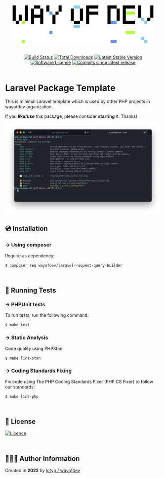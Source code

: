 <br>

<div align="center">
<img width="456" src="https://raw.githubusercontent.com/wayofdev/ansible-role-tpl/master/assets/logo.gh-light-mode-only.png#gh-light-mode-only">
<img width="456" src="https://raw.githubusercontent.com/wayofdev/ansible-role-tpl/master/assets/logo.gh-dark-mode-only.png#gh-dark-mode-only">
</div>


<br>

<br>

<div align="center">
<a href="https://github.com/wayofdev/laravel-request-query-builder/actions"><img alt="Build Status" src="https://img.shields.io/endpoint.svg?url=https%3A%2F%2Factions-badge.atrox.dev%2Fwayofdev%2Flaravel-request-query-builder%2Fbadge&style=flat-square"/></a>
<a href="https://packagist.org/packages/wayofdev/laravel-request-query-builder"><img src="https://img.shields.io/packagist/dt/wayofdev/laravel-request-query-builder?&style=flat-square" alt="Total Downloads"></a>
<a href="https://packagist.org/packages/wayofdev/laravel-request-query-builder"><img src="https://img.shields.io/packagist/v/wayofdev/laravel-request-query-builder?&style=flat-square" alt="Latest Stable Version"></a>
<a href="https://packagist.org/packages/wayofdev/laravel-request-query-builder"><img src="https://img.shields.io/packagist/l/wayofdev/laravel-request-query-builder?style=flat-square&color=blue" alt="Software License"/></a>
<a href="https://packagist.org/packages/wayofdev/laravel-request-query-builder"><img alt="Commits since latest release" src="https://img.shields.io/github/commits-since/wayofdev/laravel-request-query-builder/latest?style=flat-square"></a>
</div>

<br>

# Laravel Package Template

This is minimal Laravel template which is used by other PHP projects in wayofdev organization.

If you **like/use** this package, please consider **starring** it. Thanks!

![Screenshot](assets/screenshot.png)

## 💿 Installation

### → Using composer

Require as dependency:

```bash
$ composer req wayofdev/laravel-request-query-builder
```

<br>

## 🧪 Running Tests

### → PHPUnit tests

To run tests, run the following command:

```bash
$ make test
```

### → Static Analysis

Code quality using PHPStan:

```bash
$ make lint-stan
```

### → Coding Standards Fixing

Fix code using The PHP Coding Standards Fixer (PHP CS Fixer) to follow our standards:

```bash
$ make lint-php
```

<br>

## 🤝 License

[![Licence](https://img.shields.io/github/license/wayofdev/laravel-request-query-builder?style=for-the-badge&color=blue)](./LICENSE)

<br>

## 🙆🏼‍♂️ Author Information

Created in **2022** by [lotyp / wayofdev](https://github.com/wayofdev)

<br>
